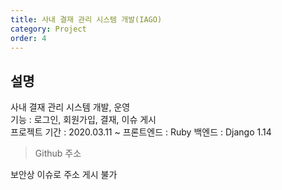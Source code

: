 ```yaml
---
title: 사내 결재 관리 시스템 개발(IAGO)
category: Project
order: 4
---
```


## 설명

사내 결재 관리 시스템 개발, 운영
<br>
기능 : 로그인, 회원가입, 결재, 이슈 게시
<br>
프로젝트 기간 : 2020.03.11 ~
프론트엔드 : Ruby
백엔드 : Django 1.14

> Github 주소

보안상 이슈로 주소 게시 불가
